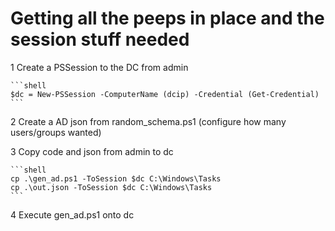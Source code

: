 # Getting all the peeps in place and the session stuff needed

1 Create a PSSession to the DC from admin

    ```shell
    $dc = New-PSSession -ComputerName (dcip) -Credential (Get-Credential)
    ```

2 Create a AD json from random_schema.ps1 (configure how many users/groups wanted)

3 Copy code and json from admin to dc

    ```shell
    cp .\gen_ad.ps1 -ToSession $dc C:\Windows\Tasks
    cp .\out.json -ToSession $dc C:\Windows\Tasks
    ```

4 Execute gen_ad.ps1 onto dc